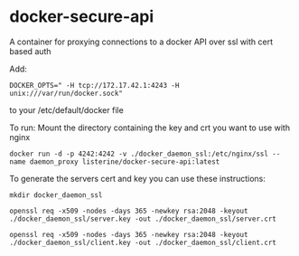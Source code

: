 # docker-secure-api
A container for proxying connections to a docker API over ssl with cert based auth


Add:

`DOCKER_OPTS=" -H tcp://172.17.42.1:4243 -H unix:///var/run/docker.sock"`

to your /etc/default/docker file

To run:
Mount the directory containing the key and crt you want to use with nginx

`docker run -d -p 4242:4242 -v ./docker_daemon_ssl:/etc/nginx/ssl --name daemon_proxy listerine/docker-secure-api:latest`

To generate the servers cert and key you can use these instructions:

`mkdir docker_daemon_ssl`

`openssl req -x509 -nodes -days 365 -newkey rsa:2048 -keyout ./docker_daemon_ssl/server.key -out ./docker_daemon_ssl/server.crt`

`openssl req -x509 -nodes -days 365 -newkey rsa:2048 -keyout ./docker_daemon_ssl/client.key -out ./docker_daemon_ssl/client.crt`
